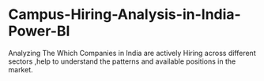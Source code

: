 # Campus-Hiring-Analysis-in-India-Power-BI
Analyzing The Which Companies in India are actively Hiring across different sectors ,help to understand the  patterns and available positions in the market.
